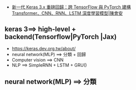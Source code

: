 # 
- [新一代 Keras 3.x 重磅回歸：跨 TensorFlow 與 PyTorch 建構 Transformer、CNN、RNN、LSTM 深度學習模型|陳會安](https://www.tenlong.com.tw/products/9789863127871?list_name=srh)
## keras 3==> high-level + backend(Tensorflow|PyTorch |Jax)
- https://keras.dev.org.tw/about/
- neural network(MLP) ==> 分類 + 回歸
- Computer vision ==> CNN
- NLP ==> SimpleRNN + LSTM + GRU()
## neural network(MLP) ==> 分類
